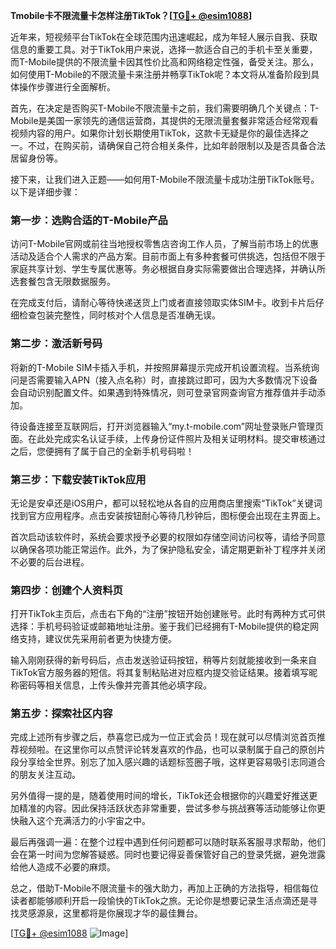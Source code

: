 **Tmobile卡不限流量卡怎样注册TikTok？[[TG💪+ @esim1088](https://t.me/s/esim1088)]**

近年来，短视频平台TikTok在全球范围内迅速崛起，成为年轻人展示自我、获取信息的重要工具。对于TikTok用户来说，选择一款适合自己的手机卡至关重要，而T-Mobile提供的不限流量卡因其性价比高和网络稳定性强，备受关注。那么，如何使用T-Mobile的不限流量卡来注册并畅享TikTok呢？本文将从准备阶段到具体操作步骤进行全面解析。

首先，在决定是否购买T-Mobile不限流量卡之前，我们需要明确几个关键点：T-Mobile是美国一家领先的通信运营商，其提供的无限流量套餐非常适合经常观看视频内容的用户。如果你计划长期使用TikTok，这款卡无疑是你的最佳选择之一。不过，在购买前，请确保自己符合相关条件，比如年龄限制以及是否具备合法居留身份等。

接下来，让我们进入正题——如何用T-Mobile不限流量卡成功注册TikTok账号。以下是详细步骤：

### 第一步：选购合适的T-Mobile产品

访问T-Mobile官网或前往当地授权零售店咨询工作人员，了解当前市场上的优惠活动及适合个人需求的产品方案。目前市面上有多种套餐可供挑选，包括但不限于家庭共享计划、学生专属优惠等。务必根据自身实际需要做出合理选择，并确认所选套餐包含无限数据服务。

在完成支付后，请耐心等待快递送货上门或者直接领取实体SIM卡。收到卡片后仔细检查包装完整性，同时核对个人信息是否准确无误。

### 第二步：激活新号码

将新的T-Mobile SIM卡插入手机，并按照屏幕提示完成开机设置流程。当系统询问是否需要输入APN（接入点名称）时，直接跳过即可，因为大多数情况下设备会自动识别配置文件。如果遇到特殊情况，则可登录官网查询官方推荐值并手动添加。

待设备连接至互联网后，打开浏览器输入“my.t-mobile.com”网址登录账户管理页面。在此处完成实名认证手续，上传身份证件照片及相关证明材料。提交审核通过之后，您便拥有了属于自己的全新手机号码啦！

### 第三步：下载安装TikTok应用

无论是安卓还是iOS用户，都可以轻松地从各自的应用商店里搜索“TikTok”关键词找到官方应用程序。点击安装按钮耐心等待几秒钟后，图标便会出现在主界面上。

首次启动该软件时，系统会要求授予必要的权限如存储空间访问权等，请给予同意以确保各项功能正常运作。此外，为了保护隐私安全，请定期更新补丁程序并关闭不必要的后台进程。

### 第四步：创建个人资料页

打开TikTok主页后，点击右下角的“注册”按钮开始创建账号。此时有两种方式可供选择：手机号码验证或邮箱地址注册。鉴于我们已经拥有T-Mobile提供的稳定网络支持，建议优先采用前者更为快捷方便。

输入刚刚获得的新号码后，点击发送验证码按钮，稍等片刻就能接收到一条来自TikTok官方服务器的短信。将其复制粘贴进对应框内提交验证结果。接着填写昵称密码等相关信息，上传头像并完善其他必填字段。

### 第五步：探索社区内容

完成上述所有步骤之后，恭喜您已成为一位正式会员！现在就可以尽情浏览首页推荐视频啦。在这里你可以点赞评论转发喜欢的作品，也可以录制属于自己的原创片段分享给全世界。别忘了加入感兴趣的话题标签圈子哦，这样更容易吸引志同道合的朋友关注互动。

另外值得一提的是，随着使用时间的增长，TikTok还会根据你的兴趣爱好推送更加精准的内容。因此保持活跃状态非常重要，尝试多参与挑战赛等活动能够让你更快融入这个充满活力的小宇宙之中。

最后再强调一遍：在整个过程中遇到任何问题都可以随时联系客服寻求帮助，他们会在第一时间为您解答疑惑。同时也要记得妥善保管好自己的登录凭据，避免泄露给他人造成不必要的麻烦。

总之，借助T-Mobile不限流量卡的强大助力，再加上正确的方法指导，相信每位读者都能够顺利开启一段愉快的TikTok之旅。无论你是想要记录生活点滴还是寻找灵感源泉，这里都将是你展现才华的最佳舞台。

[[TG💪+ @esim1088](https://t.me/s/esim1088) ![Image](https://i.postimg.cc/4NQfJmqS/Snipaste-2025-05-13-00-14-12.png)]